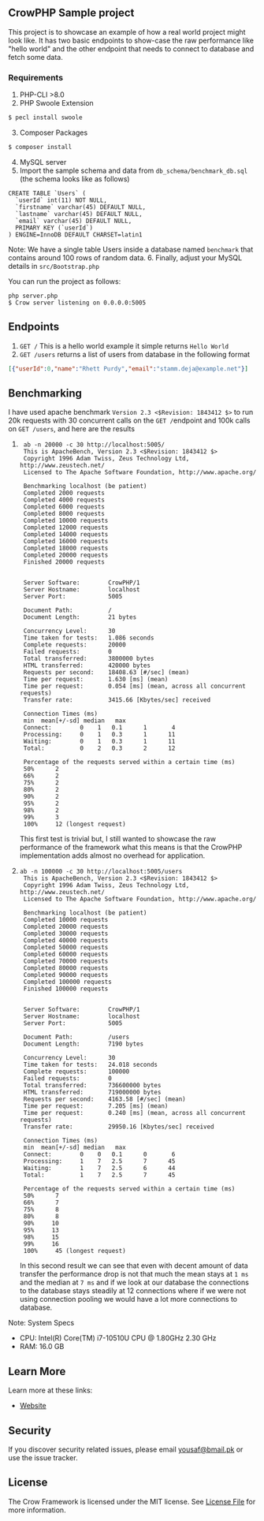 ## CrowPHP Sample project
This project is to showcase an example of how a real world project might look like. It has two basic endpoints
to show-case the raw performance like "hello world" and the other endpoint that needs to connect to database and fetch some data.


### Requirements
1. PHP-CLI >8.0
2. PHP Swoole Extension
```bash
$ pecl install swoole
```
3. Composer Packages
```bash
$ composer install
```
4. MySQL server
5. Import the sample schema and data from `db_schema/benchmark_db.sql` (the schema looks like as follows)
```mysql
CREATE TABLE `Users` (
  `userId` int(11) NOT NULL,
  `firstname` varchar(45) DEFAULT NULL,
  `lastname` varchar(45) DEFAULT NULL,
  `email` varchar(45) DEFAULT NULL,
  PRIMARY KEY (`userId`)
) ENGINE=InnoDB DEFAULT CHARSET=latin1
```
Note: We have a single table Users inside a database named `benchmark` that contains around 100 rows of random data.
6. Finally, adjust your MySQL details in `src/Bootstrap.php`

You can run the project as follows:

```
php server.php
$ Crow server listening on 0.0.0.0:5005
```

## Endpoints

1. `GET /`
This is a hello world example it simple returns `Hello World`
2. `GET /users`
returns a list of users from database in the following format
```json
[{"userId":0,"name":"Rhett Purdy","email":"stamm.deja@example.net"}]
```

## Benchmarking
I have used apache benchmark `Version 2.3 <$Revision: 1843412 $>` to run 20k requests with 30 concurrent calls on the `GET /`endpoint and 100k calls on `GET /users`, and here are the results
1. ```shell
    ab -n 20000 -c 30 http://localhost:5005/
    This is ApacheBench, Version 2.3 <$Revision: 1843412 $>
    Copyright 1996 Adam Twiss, Zeus Technology Ltd, http://www.zeustech.net/
    Licensed to The Apache Software Foundation, http://www.apache.org/
    
    Benchmarking localhost (be patient)
    Completed 2000 requests
    Completed 4000 requests
    Completed 6000 requests
    Completed 8000 requests
    Completed 10000 requests
    Completed 12000 requests
    Completed 14000 requests
    Completed 16000 requests
    Completed 18000 requests
    Completed 20000 requests
    Finished 20000 requests
    
    
    Server Software:        CrowPHP/1
    Server Hostname:        localhost
    Server Port:            5005
    
    Document Path:          /
    Document Length:        21 bytes
    
    Concurrency Level:      30
    Time taken for tests:   1.086 seconds
    Complete requests:      20000
    Failed requests:        0
    Total transferred:      3800000 bytes
    HTML transferred:       420000 bytes
    Requests per second:    18408.63 [#/sec] (mean)
    Time per request:       1.630 [ms] (mean)
    Time per request:       0.054 [ms] (mean, across all concurrent requests)
    Transfer rate:          3415.66 [Kbytes/sec] received
    
    Connection Times (ms)
    min  mean[+/-sd] median   max
    Connect:        0    1   0.1      1       4
    Processing:     0    1   0.3      1      11
    Waiting:        0    1   0.3      1      11
    Total:          0    2   0.3      2      12
    
    Percentage of the requests served within a certain time (ms)
    50%      2
    66%      2
    75%      2
    80%      2
    90%      2
    95%      2
    98%      2
    99%      3
    100%     12 (longest request)
   ```
   This first test is trivial but, I still wanted to showcase the raw performance of the framework what this means is that the CrowPHP implementation adds almost no overhead for application.
2. ```shell
   ab -n 100000 -c 30 http://localhost:5005/users
    This is ApacheBench, Version 2.3 <$Revision: 1843412 $>
    Copyright 1996 Adam Twiss, Zeus Technology Ltd, http://www.zeustech.net/
    Licensed to The Apache Software Foundation, http://www.apache.org/
    
    Benchmarking localhost (be patient)
    Completed 10000 requests
    Completed 20000 requests
    Completed 30000 requests
    Completed 40000 requests
    Completed 50000 requests
    Completed 60000 requests
    Completed 70000 requests
    Completed 80000 requests
    Completed 90000 requests
    Completed 100000 requests
    Finished 100000 requests
    
    
    Server Software:        CrowPHP/1
    Server Hostname:        localhost
    Server Port:            5005
    
    Document Path:          /users
    Document Length:        7190 bytes
    
    Concurrency Level:      30
    Time taken for tests:   24.018 seconds
    Complete requests:      100000
    Failed requests:        0
    Total transferred:      736600000 bytes
    HTML transferred:       719000000 bytes
    Requests per second:    4163.58 [#/sec] (mean)
    Time per request:       7.205 [ms] (mean)
    Time per request:       0.240 [ms] (mean, across all concurrent requests)
    Transfer rate:          29950.16 [Kbytes/sec] received
    
    Connection Times (ms)
    min  mean[+/-sd] median   max
    Connect:        0    0   0.1      0       6
    Processing:     1    7   2.5      7      45
    Waiting:        1    7   2.5      6      44
    Total:          1    7   2.5      7      45
    
    Percentage of the requests served within a certain time (ms)
    50%      7
    66%      7
    75%      8
    80%      8
    90%     10
    95%     13
    98%     15
    99%     16
    100%     45 (longest request)
   ```
   In this second result we can see that even with decent amount of data transfer the performance drop is not that much the mean stays at `1 ms` and the median at `7 ms` and if we look at our database the connections to the database stays steadily at 12 connections where if we were not using connection pooling we would have a lot more connections to database.

Note: System Specs
* CPU: Intel(R) Core(TM) i7-10510U CPU @ 1.80GHz   2.30 GHz
* RAM: 16.0 GB

## Learn More
Learn more at these links:
- [Website](https://crowphp.com)

## Security
If you discover security related issues, please email yousaf@bmail.pk or use the issue tracker.

## License

The Crow Framework is licensed under the MIT license. See [License File](LICENSE.md) for more information.